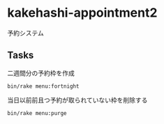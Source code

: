 # kakehashi-appointment2
予約システム

## Tasks
二週間分の予約枠を作成
```
bin/rake menu:fortnight
```
当日以前前且つ予約が取られていない枠を削除する
```
bin/rake menu:purge
```
